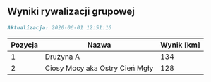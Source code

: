 ## Wyniki rywalizacji grupowej

```markdown
Aktualizacja: 2020-06-01 12:51:16
```

Pozycja | Nazwa | Wynik [km] |
------------ | -------------  | -------------
 1 |Drużyna A | 134 
 2 |Ciosy Mocy aka Ostry Cień Mgły | 128